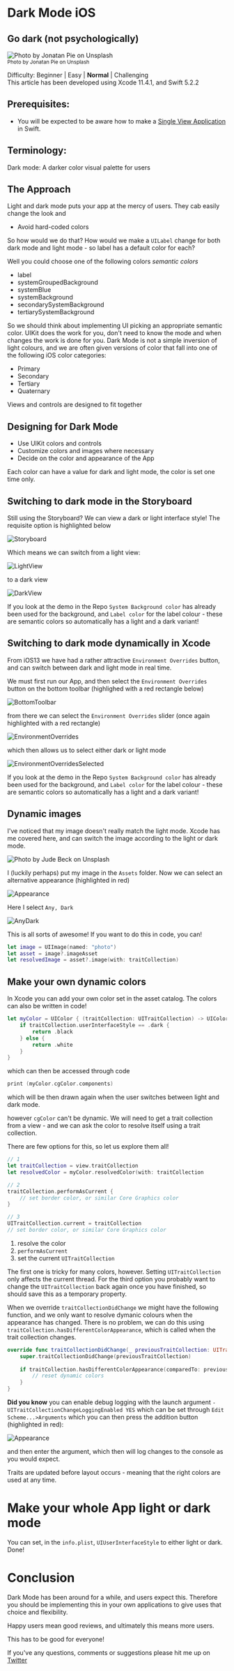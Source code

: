 # Dark Mode iOS
## Go dark (not psychologically)

![Photo by Jonatan Pie on Unsplash](Images/photo-1484950763426-56b5bf172dbb.jpeg)<br/>
<sub>Photo by Jonatan Pie on Unsplash<sub>

Difficulty: Beginner | Easy | **Normal** | Challenging<br/>
This article has been developed using Xcode 11.4.1, and Swift 5.2.2

## Prerequisites: 
* You will be expected to be aware how to make a [Single View Application](https://medium.com/swlh/your-first-ios-application-using-xcode-9983cf6efb71) in Swift.

## Terminology:
Dark mode: A darker color visual palette for users 


## The Approach
Light and dark mode puts your app at the mercy of users. They cab easily change the look and 

- Avoid hard-coded colors

So how would we do that? How would we make a `UILabel` change for both dark mode and light mode - so label has a default color for each?

Well you could choose one of the following colors *semantic colors*

* label
* systemGroupedBackground
* systemBlue
* systemBackground
* secondarySystemBackground
* tertiarySystemBackground

So we should think about implementing UI picking an appropriate semantic color. UIKit does the work for you, don't need to know the mode and when changes the work is done for you. Dark Mode is not a simple inversion of light colours, and we are often given versions of color that fall into one of the following iOS color categories:

* Primary
* Secondary
* Tertiary
* Quaternary

Views and controls are designed to fit together

## Designing for Dark Mode
* Use UIKit colors and controls
* Customize colors and images where necessary
* Decide on the color and appearance of the App
 
 Each color can have a value for dark and light mode, the color is set one time only.

## Switching to dark mode in the Storyboard
Still using the Storyboard? We can view a dark or light interface style! The requisite option is highlighted below

![Storyboard](Images/Storyboard.png)<br/>

Which means we can switch from a light view:

![LightView](Images/LightView.png)<br/>

to a dark view

![DarkView](Images/DarkView.png)<br/>

If you look at the demo in the Repo `System Background color` has already been used for the background, and `Label color` for the label colour - these are semantic colors so automatically has a light and a dark variant!

## Switching to dark mode dynamically in Xcode
From iOS13 we have had a rather attractive `Environment Overrides` button, and can switch between dark and light mode in real time.

We must first run our App, and then select the `Environment Overrides` button on the bottom toolbar (highlighed with a red rectangle below)

![BottomToolbar](Images/BottomToolbar.png)<br/>

from there we can select the `Environment Overrides` slider (once again highlighted with a red rectangle)

![EnvironmentOverrides](Images/EnvoronmentOverrides.png)<br/>

which then allows us to select either dark or light mode

![EnvironmentOverridesSelected](Images/EnvironmentOverridesSelected.png)<br/>

If you look at the demo in the Repo `System Background color` has already been used for the background, and `Label color` for the label colour - these are semantic colors so automatically has a light and a dark variant!

## Dynamic images
I've noticed that my image doesn't really match the light mode. Xcode has me covered here, and can switch the image according to the light or dark mode. 

![Photo by Jude Beck on Unsplash](Images/jude-beck-Oc-mdtjJoeo-unsplash.jpg)<br/>

I (luckily perhaps) put my image in the `Assets` folder. Now we can select an alternative appearance (highlighted in red)

![Appearance](Images/Appearance.png)<br/>

Here I select `Any, Dark`

![AnyDark](Images/AnyDark.png)<br/>

This is all sorts of awesome!
If you want to do this in code, you can!

```swift
let image = UIImage(named: "photo")
let asset = image?.imageAsset
let resolvedImage = asset?.image(with: traitCollection)
```

## Make your own dynamic colors
In Xcode you can add your own color set in the asset catalog. The colors can also be written in code!

```swift
let myColor = UIColor { (traitCollection: UITraitCollection) -> UIColor in
    if traitCollection.userInterfaceStyle == .dark {
        return .black
    } else {
        return .white
    }
}
```
which can then be accessed through code

```swift
print (myColor.cgColor.components)
```

which will be then drawn again when the user switches between light and dark mode.

however `cgColor` can't be dynamic. We will need to get a trait collection from a view - and we can ask the color to resolve itself using a trait collection.

There are few options for this, so let us explore them all!

```swift
// 1
let traitCollection = view.traitCollection
let resolvedColor = myColor.resolvedColor(with: traitCollection

// 2
traitCollection.performAsCurrent {
    // set border color, or similar Core Graphics color
}

// 3
UITraitCollection.current = traitCollection
// set border color, or similar Core Graphics color
```
1. resolve the color
2. `performAsCurrent`
3. set the current `UITraitCollection`

The first one is tricky for many colors, however. Setting `UITraitCollection` only affects the current thread. For the third option you probably want to change the `UITraitCollection` back again once you have finished, so should save this as a temporary property.


When we override `traitCollectionDidChange` we might have the following function, and we only want to resolve dymanic colours when the appearance has changed. There is no problem, we can do this using `traitCollection.hasDifferentColorAppearance`, which is called when the trait collection changes.

```swift
override func traitCollectionDidChange(_ previousTraitCollection: UITraitCollection?) {
    super.traitCollectionDidChange(previousTraitCollection)
    
    if traitCollection.hasDifferentColorAppearance(comparedTo: previousTraitCollection) {
        // reset dynamic colors
    }
}
```

**Did you know** you can enable debug logging with the launch argument `-UITraitCollectionChangeLoggingEnabled YES` which can be set through `Edit Scheme...>Arguments` which you can then press the addition button (highlighted in red):

![Appearance](Images/ArgumentsOnLaunch.png)<br/>

and then enter the argument, which then will log changes to the console as you would expect.

Traits are updated before layout occurs - meaning that the right colors are used at any time.


# Make your whole App light or dark mode
You can set, in the `info.plist`, `UIUserInterfaceStyle` to either light or dark.
Done!

# Conclusion
Dark Mode has been around for a while, and users expect this. Therefore you should be implementing this in your own applications to give uses that choice and flexibility.

Happy users mean good reviews, and ultimately this means more users.

This has to be good for everyone!

If you've any questions, comments or suggestions please hit me up on [Twitter](https://twitter.com/stevenpcurtis) 
